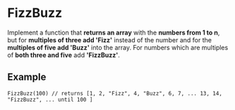 # FizzBuzz

Implement a function that **returns an array** with the **numbers from 1 to n**, but for **multiples of three add 'Fizz'** instead of the number and for the **multiples of five add 'Buzz'** into the array. For numbers which are multiples of **both three and five** add **'FizzBuzz'**.

## Example

```FizzBuzz(100) // returns [1, 2, "Fizz", 4, "Buzz", 6, 7, ... 13, 14, "FizzBuzz", ... until 100 ]```
